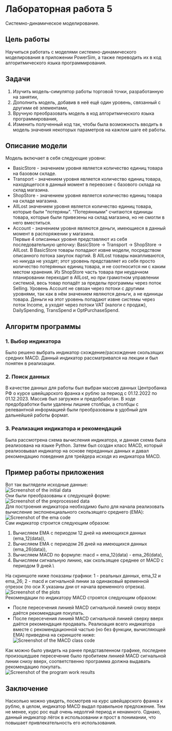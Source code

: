 # Лабораторная работа 5
Системно-динамическое моделирование.
## Цель работы
Научиться работать с моделями системно-динамического моделирования в приложении PowerSim, а также переводить их в код алгоритмического языка программирования.
## Задачи
1. Изучить модель-симулятор работы торговой точки, разработанную на занятии,
2. Дополнить модель, добавив в неё ещё один уровень, связанный с другими её элементами,
3. Вручную преобразовать модель в код алгоритмического языка программирования,
4. Изменить полученный код так, чтобы была возможность вводить в модель значения некоторых параметров на кажлом шаге её работы.
## Описание модели
Модель включает в себя следующие уровни:
- BasicStore - значением уровня является количество единиц товара на базовом складе.
- Transport - значением уровня является количество единиц товара, находящегося в данный момент в перевозке с базового склада на склад магазина.
- ShopStore - значением уровня является количество единиц товара на складе магазина.
- AllLost значением уровня является количество единиц товара, которые были "потеряны". "Потерянными" считаются единицы товара, которые были привезены на склад магазина, но не смогли в него вместиться.
- Account - значением уровня являются деньги, имеющиеся в данный момент в распоряжении у магазина.\
Первые 4 описанных уровня представляют из себя последовательную цепочку: BasicStore -> Transport -> ShopStore -> AllLost. В BasicStore товары попадают извне модели, посредством описанного потока закупок партий. В AllLost товары накапливаются, но никуда не уходят; этот уровень представляет из себя просто количество потерянных единиц товара, и не соотносится ни с каким местом хранения. Из ShopStore часть товара при неудачном планировании переходит в AllLost, но при грамотном управлении системой, весь товар попадёт за пределы программы через поток Selling.
Уровень Account не связан через потоки с другими уровнями, так как в нём значением являются деньги, а не единицы товара. Деньги на этот уровень попадают извне системы через поток Income, а уходят через потоки VAT (налоги с продаж), DailySpending, TransSpend и OptPurchaseSpend.
## Алгоритм программы
### 1. Выбор индикатора
Было решено выбрать индикатор схождение/расхождение скользящих средних MACD. Данный индикатор рассматривался на лекции и был понятен в реализации.
### 2. Поиск данных
В качестве данных для работы был выбран массив данных Центробанка РФ о курсе швейцарского франка к рублю за период с 01.12.2022 по 01.12.2023. Массив был загружен и предобработан. В ходе предобработки были удалены лишние столбцы, а столбцы с релевантной информацией были преобразованы в удобный для дальнейшей работы формат.
### 3. Реализация индикатора и рекомендаций
Была рассмотрена схема вычисления индикатора, и данная схема была реализована на языке Python. Затем был создан класс MACD, который реализовывал индикатор на основе переданных данных и давал рекомендацию поведения для трейдера исходя из индикатора MACD.
## Пример работы приложения
Вот так выглядели исходные данные:\
![Screenshot of the initial data](/lab2/img4.png)\
Они были преобразованы к следующей форме:\
![Screenshot of the preprocessed data](/lab2/img5.png)\
Для построения индикатора необходимо было для начала реализовать вычисление экспоненциального скользящего среднего (EMA):\
![Screenshot of the ema code](/lab2/img0.png)\
Сам индикатор строится следующим образом:
1. Вычисляем EMA с периодом 12 дней на имеющихся данных (ema_12(data)),
2. Вычисляем EMA с периодом 26 дней на имеющихся данных (ema_26(data)),
3. Вычисляем MACD по формуле: macd = ema_12(data) - ema_26(data),
4. Вычисляем сигнальную линию, как скользящее среднее от MACD с периодом 9 дней.\

На скриншоте ниже показаны графики: 1 - реальных данных, ema_12 и ema_26; 2 - macd и сигнальной линии за одинаковый временной отрезок (по оси X указаны дни от начала временного отрезка).
![Screenshot of the plots](/lab2/img2.png)\
Рекомендации по индикатору MACD строятся следующим образом:
- После пересечения линией MACD сигнальной линией снизу вверх даётся рекомендация покупать.
- После пересечения линией MACD сигнальной линией сверху вверх даётся рекомендация продавать.
Реализация всего индикатора вместе с рекомендационной частью (но без функции, вычисляющей EMA) приведена на скриншоте ниже:
![Screenshot of the MACD class code](/lab2/img1.png)

Как можно было увидеть на ранее представленном графике, последнее произошедшее пересечение было пробитием линией MACD сигнальной линии снизу вверх, соответственно программа должна выдавать рекомендацию покупать.\
![Screenshot of the program work results](/lab2/img3.png)
## Заключение
Насколько можно увидеть, посмотрев на курс швейцарского франка к рублю, в целом, индикатор MACD выдал правильное предложение. Тем не менее, курс рос ещё очень недолгий период и ненамного. Однако, данный индикатор лёгок в использовании и прост в понимании, что повышает привлекательность его использования.
